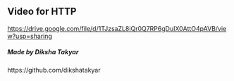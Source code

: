 ## Video for HTTP

https://drive.google.com/file/d/1TJzsaZL8iQr0Q7RP6gDuIX0AttO4pAVB/view?usp=sharing


<h5>Made by Diksha Takyar </h5>
https://github.com/dikshatakyar